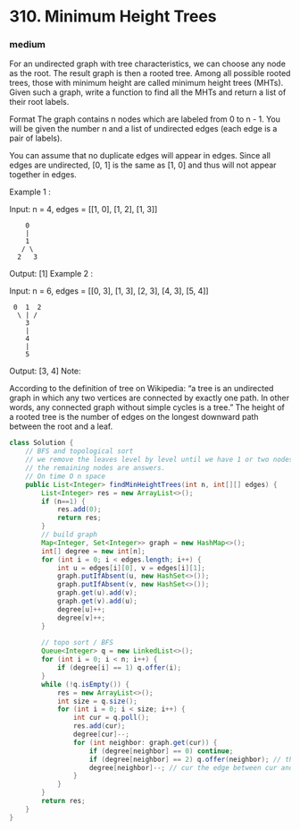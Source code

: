 # 310. Minimum Height Trees
### medium
For an undirected graph with tree characteristics, we can choose any node as the root. The result graph is then a rooted tree. Among all possible rooted trees, those with minimum height are called minimum height trees (MHTs). Given such a graph, write a function to find all the MHTs and return a list of their root labels.

Format
The graph contains n nodes which are labeled from 0 to n - 1. You will be given the number n and a list of undirected edges (each edge is a pair of labels).

You can assume that no duplicate edges will appear in edges. Since all edges are undirected, [0, 1] is the same as [1, 0] and thus will not appear together in edges.

Example 1 :

Input: n = 4, edges = [[1, 0], [1, 2], [1, 3]]

        0
        |
        1
       / \
      2   3 

Output: [1]
Example 2 :

Input: n = 6, edges = [[0, 3], [1, 3], [2, 3], [4, 3], [5, 4]]

     0  1  2
      \ | /
        3
        |
        4
        |
        5 

Output: [3, 4]
Note:

According to the definition of tree on Wikipedia: “a tree is an undirected graph in which any two vertices are connected by exactly one path. In other words, any connected graph without simple cycles is a tree.”
The height of a rooted tree is the number of edges on the longest downward path between the root and a leaf.

```Java
class Solution {
    // BFS and topological sort
    // we remove the leaves level by level until we have 1 or two nodes left
    // the remaining nodes are answers.
    // On time O n space
    public List<Integer> findMinHeightTrees(int n, int[][] edges) {
        List<Integer> res = new ArrayList<>();
        if (n==1) {
            res.add(0);
            return res;
        }
        // build graph
        Map<Integer, Set<Integer>> graph = new HashMap<>();
        int[] degree = new int[n];
        for (int i = 0; i < edges.length; i++) {
            int u = edges[i][0], v = edges[i][1];
            graph.putIfAbsent(u, new HashSet<>());
            graph.putIfAbsent(v, new HashSet<>());
            graph.get(u).add(v);
            graph.get(v).add(u);
            degree[u]++;
            degree[v]++;
        }
        
        // topo sort / BFS
        Queue<Integer> q = new LinkedList<>();
        for (int i = 0; i < n; i++) {
            if (degree[i] == 1) q.offer(i);
        }
        while (!q.isEmpty()) {
            res = new ArrayList<>();
            int size = q.size();
            for (int i = 0; i < size; i++) {
                int cur = q.poll();
                res.add(cur);
                degree[cur]--;
                for (int neighbor: graph.get(cur)) {
                    if (degree[neighbor] == 0) continue;
                    if (degree[neighbor] == 2) q.offer(neighbor); // the neighbor is a 0 indegree node
                    degree[neighbor]--; // cur the edge between cur and neighbor
                }
            }   
        }
        return res;
    }
}
```